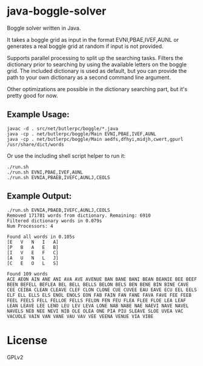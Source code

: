 java-boggle-solver
==================

Boggle solver written in Java.

It takes a boggle grid as input in the format EVNI,PBAE,IVEF,AUNL or generates a real boggle grid at random if input is not provided.

Supports parallel processing to split up the searching tasks. Filters the dictionary prior to searching by using the available letters on the boggle grid. The included dictionary is used as default, but you can provide the path to your own dictionary as a second command line argument. 

Other optimizations are possible in the dictionary searching part, but it's pretty good for now.

Example Usage:
--------------
    javac -d . src/net/butlerpc/boggle/*.java
    java -cp . net/butlerpc/boggle/Main EVNI,PBAE,IVEF,AUNL
    java -cp . net/butlerpc/boggle/Main aedfs,dfhyi,midjh,cwert,gpurl /usr/share/dict/words
    
Or use the including shell script helper to run it:

    ./run.sh
    ./run.sh EVNI,PBAE,IVEF,AUNL
    ./run.sh EVNIA,PBAEB,IVEFC,AUNLJ,CEOLS
    
Example Output:
---------------
    ./run.sh EVNIA,PBAEB,IVEFC,AUNLJ,CEOLS
    Removed 171781 words from dictionary. Remaining: 6910
    Filtered dictionary words in 0.079s
    Num Processors: 4

    Found all words in 0.105s
    [E   V   N   I   A]
    [P   B   A   E   B]
    [I   V   E   F   C]
    [A   U   N   L   J]
    [C   E   O   L   S]

    Found 109 words
    ACE AEON AIN ANE ANI AVA AVE AVENUE BAN BANE BANI BEAN BEANIE BEE BEEF BEEN BEFELL BEFLEA BEL BELL BELLS BELON BELS BEN BENE BIN BINE CAVE CEE CEIBA CLEAN CLEAVE CLEF CLON CLONE CUE CUVEE EAU EAVE ECU EEL EELS ELF ELL ELLS ELS ENOL ENOLS EON FAB FAIN FAN FANE FAVA FAVE FEE FEEB FEEL FEELS FELL FELLOE FELLS FELON FEN FEU FLEA FLEE FLOE LEA LEAF LEAN LEAVE LEE LENO LEU LEV LEVA LONE NAB NABE NAE NAEVI NAVE NAVEL NAVELS NEB NEE NEVI NIB OLE OLEA ONE PIA PIU SLEAVE SLOE UVEA VAC VACUOLE VAIN VAN VANE VAU VAV VEE VEENA VENUE VIA VIBE 


License
==================
GPLv2
